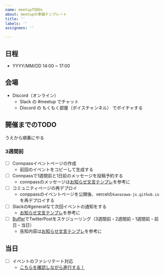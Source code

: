 ```yaml
---
name: meetupTODOs
about: meetupの準備テンプレート
title: ''
labels: ''
assignees: ''

---
```


## 日程

- YYYY/MM/DD  14:00 ~ 17:00

## 会場

- Discord（オンライン）
  - Slack の #meetup でチャット
  - Discord の もくもく部屋（ボイスチャンネル） でボイチャする

## 開催までのTODO

うえから順番にやる

### 3週間前

- [ ] Connpassイベントページの作成
  - 前回のイベントをコピーして生成する
- [ ] Connpassで1週間前と1日前のメッセージを投稿予約する
  - connpassのメッセージは[お知らせ文言テンプレ](https://github.com/kanazawa-js/community-page/wiki/%E3%81%8A%E7%9F%A5%E3%82%89%E3%81%9B%E6%96%87%E8%A8%80%E3%83%86%E3%83%B3%E3%83%97%E3%83%AC)を参考に
- [ ] コミュニティページの再デプロイ
  - conppassのイベントページを公開後、vercelの`kanazawa-js.github.io`を再デプロイする
- [ ] Slackの#generalなて次回イベントの通知をする
  - [お知らせ文言テンプレ](https://github.com/kanazawa-js/community-page/wiki/%E3%81%8A%E7%9F%A5%E3%82%89%E3%81%9B%E6%96%87%E8%A8%80%E3%83%86%E3%83%B3%E3%83%97%E3%83%AC)を参考に
- [ ] [Buffer](https://publish.buffer.com/profile/5f44c0bf8c68015ea35d9413/tab/queue)でTwitterPostをスケジューリング（3週間前・2週間前・1週間前・前日・当日）
  - 告知内容は[お知らせ文言テンプレ](https://github.com/kanazawa-js/community-page/wiki/%E3%81%8A%E7%9F%A5%E3%82%89%E3%81%9B%E6%96%87%E8%A8%80%E3%83%86%E3%83%B3%E3%83%97%E3%83%AC)を参考に


## 当日

- [ ] イベントのファシリテート対応
  - [こちらを確認しながら進行する！](https://github.com/kanazawa-js/community-page/wiki/%E3%83%95%E3%82%A1%E3%82%B7%E3%83%AA%E3%83%86%E3%83%BC%E3%83%88%E3%83%86%E3%83%B3%E3%83%97%E3%83%AC)
